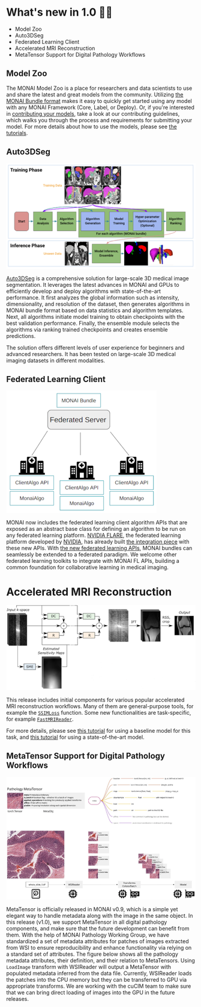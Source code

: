 # What's new in 1.0 🎉🎉

- Model Zoo
- Auto3DSeg
- Federated Learning Client
- Accelerated MRI Reconstruction
- MetaTensor Support for Digital Pathology Workflows


## Model Zoo
The MONAI Model Zoo is a place for researchers and data scientists to use and share the latest and great models from the community.
Utilizing [the MONAI Bundle format](https://github.com/Project-MONAI/tutorials/tree/main/bundle) makes it easy to quickly get started using any model with any MONAI Framework (Core, Label, or Deploy).
Or, if you're interested in [contributing your models](https://github.com/project-monai/model-zoo), take a look at our contributing guidelines,
which walks you through the process and requirements for submitting your model.
For more details about how to use the models, please see [the tutorials](https://github.com/Project-MONAI/tutorials/tree/main/model_zoo).

## Auto3DSeg
![auto3dseg](../images/auto3dseg.png)

[Auto3DSeg](https://monai.io/apps/auto3dseg.html) is a comprehensive solution for large-scale 3D medical image segmentation.
It leverages the latest advances in MONAI
and GPUs to efficiently develop and deploy algorithms with state-of-the-art performance.
It first analyzes the global information such as intensity, dimensionality, and resolution of the dataset,
then generates algorithms in MONAI bundle format based on data statistics and algorithm templates.
Next, all algorithms initiate model training to obtain checkpoints with the best validation performance.
Finally, the ensemble module selects the algorithms via ranking trained checkpoints and creates ensemble predictions.

The solution offers different levels of user experience for beginners and advanced researchers.
It has been tested on large-scale 3D medical imaging datasets in different modalities.

## Federated Learning Client
![federated-learning](../images/federated.png)

MONAI now includes the federated learning client algorithm APIs that are exposed as an abstract base class
for defining an algorithm to be run on any federated learning platform.
[NVIDIA FLARE](https://github.com/NVIDIA/NVFlare), the federated learning platform developed by [NVIDIA](https://www.nvidia.com/en-us/),
has already built [the integration piece](https://github.com/NVIDIA/NVFlare/tree/2.2/integration/monai) with these new APIs.
With [the new federated learning APIs](https://docs.monai.io/en/latest/fl.html), MONAI bundles can seamlessly be extended to a federated paradigm.
We welcome other federated learning toolkits to integrate with MONAI FL APIs, building a common foundation for
collaborative learning in medical imaging.

# Accelerated MRI Reconstruction
![MRI-reconstruction](../images/mri_recon.png)

This release includes initial components for various popular accelerated MRI reconstruction workflows.
Many of them are general-purpose tools, for example the [`SSIMLoss`](https://docs.monai.io/en/latest/losses.html?highlight=ssimloss#ssimloss) function.
Some new functionalities are task-specific, for example [`FastMRIReader`](https://docs.monai.io/en/latest/data.html?highlight=fastmri#monai.apps.reconstruction.fastmri_reader.FastMRIReader).

For more details, please see [this tutorial](https://github.com/Project-MONAI/tutorials/tree/main/reconstruction/MRI_reconstruction/unet_demo) for using a baseline model for this task,
and [this tutorial](https://github.com/Project-MONAI/tutorials/tree/main/reconstruction/MRI_reconstruction/varnet_demo) for using a state-of-the-art model.

## MetaTensor Support for Digital Pathology Workflows
![pathology](../images/pathology-meta.png)

MetaTensor is officially released in MONAI v0.9, which is a simple yet elegant way to handle metadata along with the image 
in the same object. In this release (v1.0), we support MetaTensor in all digital pathology components, and make sure that
the future development can benefit from them. With the help of MONAI Pathology Working Group, we have standardized a 
set of metadata attributes for patches of images extracted from WSI to ensure reproducibility and enhance functionality 
via relying on a standard set of attributes. The figure below shows all the pathology metadata attributes, 
their definition, and their relation to MetaTensors. Using `LoadImage` transform with WSIReader will output a
MetaTensor with populated metadata inferred from the data file. Currently, WSIReader loads the patches into the CPU memory 
but they can be transferred to GPU via appropriate transforms. We are working with the cuCIM team to make sure that we can 
bring direct loading of images into the GPU in the future releases.

